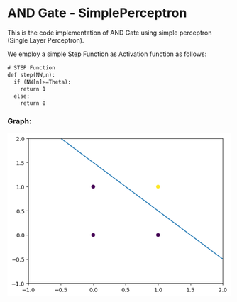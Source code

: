 # AND Gate - SimplePerceptron

This is the code implementation of AND Gate using simple perceptron (Single Layer Perceptron).

We employ a simple Step Function as Activation function as follows:
```
# STEP Function
def step(NW,n):
  if (NW[n]>=Theta):
    return 1
  else:
    return 0
```

### Graph:
![Alt text](image.png)